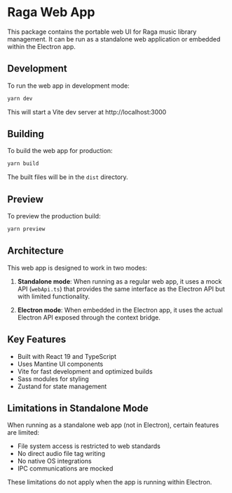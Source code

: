 # Raga Web App

This package contains the portable web UI for Raga music library management. It can be run as a standalone web application or embedded within the Electron app.

## Development

To run the web app in development mode:

```bash
yarn dev
```

This will start a Vite dev server at http://localhost:3000

## Building

To build the web app for production:

```bash
yarn build
```

The built files will be in the `dist` directory.

## Preview

To preview the production build:

```bash
yarn preview
```

## Architecture

This web app is designed to work in two modes:

1. **Standalone mode**: When running as a regular web app, it uses a mock API (`webApi.ts`) that provides the same interface as the Electron API but with limited functionality.

2. **Electron mode**: When embedded in the Electron app, it uses the actual Electron API exposed through the context bridge.

## Key Features

- Built with React 19 and TypeScript
- Uses Mantine UI components
- Vite for fast development and optimized builds
- Sass modules for styling
- Zustand for state management

## Limitations in Standalone Mode

When running as a standalone web app (not in Electron), certain features are limited:

- File system access is restricted to web standards
- No direct audio file tag writing
- No native OS integrations
- IPC communications are mocked

These limitations do not apply when the app is running within Electron.
